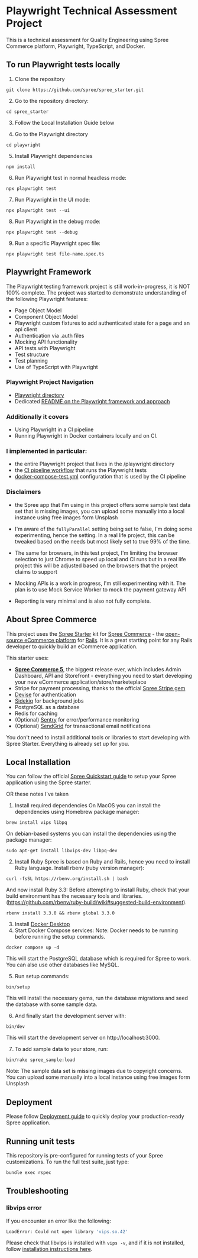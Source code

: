 # Playwright Technical Assessment Project

This is a technical assessment for Quality Engineering using Spree Commerce platform, Playwright, TypeScript, and Docker. 

## To run Playwright tests locally 
1. Clone the repository 
```
git clone https://github.com/spree/spree_starter.git
```
2. Go to the repository directory:
``` 
cd spree_starter
```
3. Follow the Local Installation Guide below 

4. Go to the Playwright directory
```
cd playwright
```
5. Install Playwright dependencies
``` 
npm install
```  
6. Run Playwright test in normal headless mode:
  ```
  npx playwright test
  ```
7. Run Playwright in the UI mode: 
  ```
  npx playwright test --ui
  ```
8. Run Playwright in the debug mode:
  ```
  npx playwright test --debug
  ```
9. Run a specific Playwright spec file:
  ```
  npx playwright test file-name.spec.ts
  ```


## Playwright Framework 

The Playwright testing framework project is still work-in-progress, it is NOT 100% complete. The project was started to demonstrate understanding of the following Playwright features:

- Page Object Model
- Component Object Model
- Playwright custom fixtures to add authenticated state for a page and an api client
- Authentication via .auth files 
- Mocking API functionality  
- API tests with Playwright
- Test structure 
- Test planning
- Use of TypeScript with Playwright

### Playwright Project Navigation 
- [Playwright directory](https://github.com/dinakazakevich/qe-spree-playwright/tree/main/playwright)
- Dedicated [README on the Playwright framework and approach](https://github.com/dinakazakevich/qe-spree-playwright/blob/main/playwright/README.md)

### Additionally it covers
- Using Playwright in a CI pipeline
- Running Playwright in Docker containers locally and on CI. 

### I implemented in particular:
- the entire Playwright project that lives in the /playwright directory 
- the [CI pipeline workflow](.github/workflows/e2e-tests.yml) that runs the Playwright tests 
- [docker-compose-test.yml](docker-compose-test.yml) configuration that is used by the CI pipeline

### Disclaimers 
- the Spree app that I'm using in this project offers some sample test data set that is missing images, you can upload some manually into a local instance using free images form Unsplash 

- I'm aware of the `fullyParallel` setting being set to false, I'm doing some experimenting, hence the setting. In a real life project, this can be tweaked based on the needs but most likely set to true 99% of the time. 

- The same for browsers, in this test project, I'm limiting the browser selection to just Chrome to speed up local and CI runs but in a real life project this will be adjusted based on the browsers that the project claims to support 

- Mocking APIs is a work in progress, I'm still experimenting with it. The plan is to use Mock Service Worker to mock the payment gateway API 

- Reporting is very minimal and is also not fully complete.


## About Spree Commerce

This project uses the [Spree Starter](https://github.com/spree/spree_starter) kit for [Spree Commerce](https://spreecommerce.org) - the [open-source eCommerce platform](https://spreecommerce.org) for [Rails](https://spreecommerce.org/category/ruby-on-rails/). It is a great starting point for any Rails developer to quickly build an eCommerce application.

This starter uses:

* **[Spree Commerce 5](https://spreecommerce.org/announcing-spree-5-the-biggest-open-source-release-ever/)**, the biggest release ever, which includes Admin Dashboard, API and Storefront - everything you need to start developing your new eCommerce application/store/marketeplace
* Stripe for payment processing, thanks to the official [Spree Stripe gem](https://github.com/spree/spree_stripe)
* [Devise](https://github.com/heartcombo/devise) for authentication
* [Sidekiq](https://github.com/mperham/sidekiq) for background jobs
* PostgreSQL as a database
* Redis for caching
* (Optional) [Sentry](https://sentry.io) for error/performance monitoring
* (Optional) [SendGrid](https://sendgrid.com) for transactional email notifications

You don't need to install additional tools or libraries to start developing with Spree Starter. Everything is already set up for you.

## Local Installation

You can follow the official [Spree Quickstart guide](https://spreecommerce.org/docs/developer/getting-started/quickstart) to setup your Spree application using the Spree starter.

OR these notes I've taken 

1. Install required dependencies 
On MacOS you can install the dependencies using Homebrew package manager: 
```
brew install vips libpq
```
On debian-based systems you can install the dependencies using the package manager:
``` 
sudo apt-get install libvips-dev libpq-dev
```
2. Install Ruby
Spree is based on Ruby and Rails, hence you need to install Ruby language.
Install rbenv (ruby version manager):
```
curl -fsSL https://rbenv.org/install.sh | bash
```
And now install Ruby 3.3:
Before attempting to install Ruby, check that your build environment has the necessary tools and libraries.(https://github.com/rbenv/ruby-build/wiki#suggested-build-environment).
```
rbenv install 3.3.0 && rbenv global 3.3.0
```

3. Install [Docker Desktop](https://docs.docker.com/get-docker)
4. Start Docker Compose services:
Note: Docker needs to be running before running the setup commands.
```
docker compose up -d
```
This will start the PostgreSQL database which is required for Spree to work. You can also use other databases like MySQL.

5. Run setup commands:
```
bin/setup
```
This will install the necessary gems, run the database migrations and seed the database with some sample data.

6. And finally start the development server with:
```
bin/dev
```
This will start the development server on http://localhost:3000.

7. To add sample data to your store, run:
```
bin/rake spree_sample:load
```
Note: The sample data set is missing images due to copyright concerns. You can upload some manually into a local instance using free images form Unsplash 

## Deployment

Please follow [Deployment guide](https://spreecommerce.org/docs/developer/deployment/render) to quickly deploy your production-ready Spree application.

## Running unit tests

This repository is pre-configured for running tests of your Spree customizations. To run the full test suite, just type:

```bash
bundle exec rspec
```

## Troubleshooting

### libvips error

If you encounter an error like the following:

```bash
LoadError: Could not open library 'vips.so.42'
```

Please check that libvips is installed with `vips -v`, and if it is not installed, follow [installation instructions here](https://www.libvips.org/install.html).
